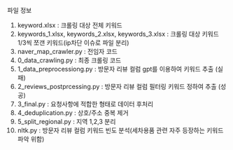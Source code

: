 파일 정보
1. keyword.xlsx : 크롤링 대상 전체 키워드
2. keywords_1.xlsx, keywords_2.xlsx, keywords_3.xlsx : 크롤링 대상 키워드 1/3씩 쪼갠 키워드(ip차단 이슈로 파일 분리)
3. naver_map_crawler.py : 전임자 코드
4. 0_data_crawling.py : 최종 크롤링 코드
5. 1_data_preprocessiong.py : 방문자 리뷰 컬럼 gpt를 이용하여 키워드 추출 (실패)
6. 2_reviews_postprcessing.py : 방문자 리뷰 컬럼 필터링 키워드 정하여 추출 (성공)
7. 3_final.py : 요청사항에 적합한 형태로 데이터 후처리
8. 4_deduplication.py : 상호/주소 중복 제거
9. 5_split_regional.py : 지역 1,2,3 분리
10. nltk.py : 방문자 리뷰 컬럼 키워드 빈도 분석(세차용품 관련 자주 등장하는 키워드 파악 위함)